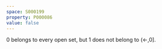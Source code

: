 ```yaml
---
space: S000199
property: P000086
value: false
---
```


$0$ belongs to every open set, but $1$ does not belong to $(\leftarrow,0]$.
